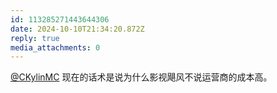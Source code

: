 ```yaml
---
id: 113285271443644306
date: 2024-10-10T21:34:20.872Z
reply: true
media_attachments: 0
---
```


[@CKylinMC](https://im.ckyl.in/@CKylinMC) 现在的话术是说为什么影视飓风不说运营商的成本高。


